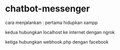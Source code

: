 # chatbot-messenger

cara menjalankan :
pertama hidupkan xampp

kedua hubungkan localhost ke internet dengan ngrok 

ketiga hubungkan webhook.php dengan facebook 
